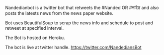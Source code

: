 Nandedianbot is a twitter bot that retweets the #Nanded OR #नांदेड  and also posts the latests news from the news paper website.

Bot uses BeautifulSoup to scrap the news info and schedule to post and retweet at specified interval.

The Bot is hosted on Heroku.

The bot is live at twitter handle. https://twitter.com/NandediansBot
 
